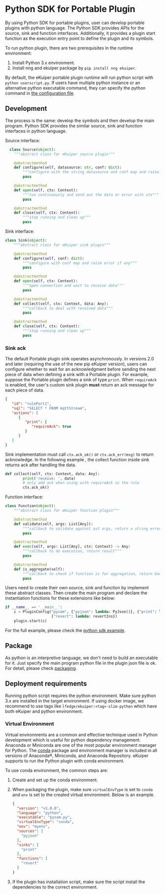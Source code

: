# Python SDK for Portable Plugin

By using Python SDK for portable plugins, user can develop portable plugins with python language. The Python SDK provides APIs for the source, sink and function interfaces. Additionally, it provides a plugin start function as the execution entry point to define the plugin and its symbols.

To run python plugin, there are two prerequisites in the runtime environment:

1. Install Python 3.x environment.
2. Install nng and ekuiper package by `pip install nng ekuiper`.

By default, the eKuiper portable plugin runtime will run python script with `python userscript.py`. If users have multiple python instance or an alternative python executable command, they can specify the python command in [the configuration file](../../configuration/global_configurations.md#portable-plugin-configurations).

## Development

The process is the same: develop the symbols and then develop the main program. Python SDK provides the similar source, sink and function interfaces in python language.

Source interface:

```python
  class Source(object):
    """abstract class for eKuiper source plugin"""

    @abstractmethod
    def configure(self, datasource: str, conf: dict):
        """configure with the string datasource and conf map and raise error if any"""
        pass

    @abstractmethod
    def open(self, ctx: Context):
        """run continuously and send out the data or error with ctx"""
        pass

    @abstractmethod
    def close(self, ctx: Context):
        """stop running and clean up"""
        pass
```

Sink interface:

```python
class Sink(object):
    """abstract class for eKuiper sink plugin"""

    @abstractmethod
    def configure(self, conf: dict):
        """configure with conf map and raise error if any"""
        pass

    @abstractmethod
    def open(self, ctx: Context):
        """open connection and wait to receive data"""
        pass

    @abstractmethod
    def collect(self, ctx: Context, data: Any):
        """callback to deal with received data"""
        pass

    @abstractmethod
    def close(self, ctx: Context):
        """stop running and clean up"""
        pass
```

### Sink ack

The default Portable plugin sink operates asynchronously. In versions 2.0 and later (requiring the use of the new pip
eKuiper version), users can configure whether to wait for an acknowledgment before sending the next piece of data when
defining a sink with a Portable plugin. For example, suppose the Portable plugin defines a sink of type `print`.
When `requireAck` is enabled, the user's custom sink plugin **must** return an ack message for each piece of data.

```json
{
   "id": "rulePort1",
   "sql": "SELECT * FROM mqttStream",
   "actions": [
      {
         "print": {
            "requireAck": true
         }
      }
   ]
}
```

Sink implementation must call `ctx.ack_ok()` or `ctx.ack_err(msg)` to return acknowledge. In the following example , the
collect function inside sink returns ack after handling the data.

```python
def collect(self, ctx: Context, data: Any):
        print('receive: ', data)
        # only add ack when using with requireAck in the rule
        ctx.ack_ok()
```

Function interface:

```python
class Function(object):
    """abstract class for eKuiper function plugin"""

    @abstractmethod
    def validate(self, args: List[Any]):
        """callback to validate against ast args, return a string error or empty string"""
        pass

    @abstractmethod
    def exec(self, args: List[Any], ctx: Context) -> Any:
        """callback to do execution, return result"""
        pass

    @abstractmethod
    def is_aggregate(self):
        """callback to check if function is for aggregation, return bool"""
        pass
```

Users need to create their own source, sink and function by implement these abstract classes. Then create the main program and declare the instantiation functions for these extensions like below:

```python
if __name__ == '__main__':
    c = PluginConfig("pysam", {"pyjson": lambda: PyJson()}, {"print": lambda: PrintSink()},
                     {"revert": lambda: revertIns})
    plugin.start(c)
```

For the full example, please check
the [python sdk example](https://github.com/lf-edge/ekuiper/tree/master/sdk/python/example/pysam).

## Package

As python is an interpretive language, we don't need to build an executable for it. Just specify the main program python
file in the plugin json file is ok. For detail, please check [packaging](./overview.md#package).

## Deployment requirements

Running python script requires the python environment. Make sure python 3.x are installed in the target environment. If
using docker image, we recommend to use tags like `lfedge/ekuiper:<tag>-slim-python` which have both eKuiper and python
environment.

### Virtual Environment

Virtual environments are a common and effective technique used in Python development which is useful for python
dependency management. Anaconda or Miniconda are one of the most popular environment manager for Python.
The [conda](https://conda.io/projects/conda/en/latest/index.html) package and environment manager is included in all
versions of Anaconda®, Miniconda, and Anaconda Repository. eKuiper supports to run the Python plugin with conda
environment.

To use conda environment, the common steps are:

1. Create and set up the conda environment.
2. When packaging the plugin, make sure `virtualEnvType` is set to `conda` and `env` is set to the created virtual
   environment. Below is an example.

    ```json
    {
      "version": "v1.0.0",
      "language": "python",
      "executable": "pysam.py",
      "virtualEnvType": "conda",
      "env": "myenv",
      "sources": [
        "pyjson"
      ],
      "sinks": [
        "print"
      ],
      "functions": [
        "revert"
      ]
    }
    ```

3. If the plugin has installation script, make sure the script install the dependencies to the correct environment.
